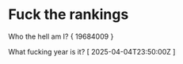 # Fuck the rankings

Who the hell am I?
{ 19684009 }

What fucking year is it?
[ 2025-04-04T23:50:00Z ]

